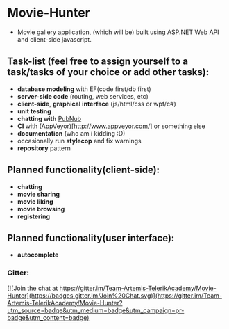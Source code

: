 # Movie-Hunter
+ Movie gallery application, (which will be) built using ASP.NET Web API and client-side javascript.

## Task-list (feel free to assign yourself to a task/tasks of your choice or add other tasks):
 + **database modeling** with EF(code first/db first)
 + **server-side code** (routing, web services, etc)
 + **client-side**, **graphical interface** (js/html/css or wpf/c#)
 + **unit testing**
 + **chatting with** [PubNub](https://www.pubnub.com/developers/tutorials/publish-subscribe/)
 + **CI** with (AppVeyor)[http://www.appveyor.com/] or something else
 + **documentation** (who am i kidding :D)
 + occasionally run **stylecop** and fix warnings
 + **repository** pattern

## Planned functionality(client-side):
 + **chatting**
 + **movie sharing**
 + **movie liking**
 + **movie browsing**
 + **registering**
 
## Planned functionality(user interface):
 + **autocomplete**

### Gitter:
[![Join the chat at https://gitter.im/Team-Artemis-TelerikAcademy/Movie-Hunter](https://badges.gitter.im/Join%20Chat.svg)](https://gitter.im/Team-Artemis-TelerikAcademy/Movie-Hunter?utm_source=badge&utm_medium=badge&utm_campaign=pr-badge&utm_content=badge)
